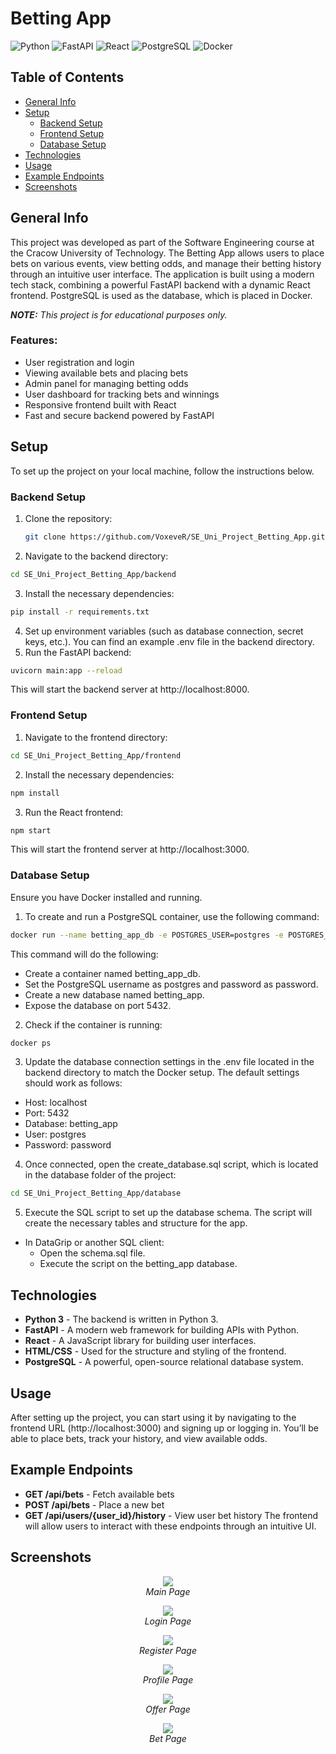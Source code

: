 # Betting App
![Python](https://img.shields.io/badge/Python-3.11-blue)
![FastAPI](https://img.shields.io/badge/FastAPI-0.95.0-blue)
![React](https://img.shields.io/badge/React-18.2.0-lightblue)
![PostgreSQL](https://img.shields.io/badge/PostgreSQL-15-brightgreen)
![Docker](https://img.shields.io/badge/Docker-Enabled-blue)

## Table of Contents
- [General Info](#general-info)
- [Setup](#setup)
  - [Backend Setup](#backend-setup)
  - [Frontend Setup](#frontend-setup)
  - [Database Setup](#database-setup)
- [Technologies](#technologies)
- [Usage](#usage)
- [Example Endpoints](#example-endpoints)
- [Screenshots](#screenshots)

## General Info

This project was developed as part of the Software Engineering course at the Cracow University of Technology. The Betting App allows users to place bets on various events, view betting odds, and manage their betting history through an intuitive user interface. The application is built using a modern tech stack, combining a powerful FastAPI backend with a dynamic React frontend. PostgreSQL is used as the database, which is placed in Docker.

**_NOTE:_** _This project is for educational purposes only._

### Features:
- User registration and login
- Viewing available bets and placing bets
- Admin panel for managing betting odds
- User dashboard for tracking bets and winnings
- Responsive frontend built with React
- Fast and secure backend powered by FastAPI

## Setup

To set up the project on your local machine, follow the instructions below.

### Backend Setup

1. Clone the repository:
   ```bash
   git clone https://github.com/VoxeveR/SE_Uni_Project_Betting_App.git
2. Navigate to the backend directory:
```bash
cd SE_Uni_Project_Betting_App/backend
```
3. Install the necessary dependencies:
```bash
pip install -r requirements.txt
```
4. Set up environment variables (such as database connection, secret keys, etc.). You can find an example .env file in the backend directory.
5. Run the FastAPI backend:
```bash
uvicorn main:app --reload
```
This will start the backend server at http://localhost:8000.

### Frontend Setup
1. Navigate to the frontend directory:

```bash
cd SE_Uni_Project_Betting_App/frontend
```
2. Install the necessary dependencies:
```bash
npm install
```
3. Run the React frontend:
```bash
npm start
```
This will start the frontend server at http://localhost:3000.

### Database Setup
Ensure you have Docker installed and running.

1. To create and run a PostgreSQL container, use the following command:
```bash
docker run --name betting_app_db -e POSTGRES_USER=postgres -e POSTGRES_PASSWORD=password -e POSTGRES_DB=betting_app -p 5432:5432 -d postgres
```
This command will do the following:
- Create a container named betting_app_db.
- Set the PostgreSQL username as postgres and password as password.
- Create a new database named betting_app.
- Expose the database on port 5432.
2. Check if the container is running:
```bash
docker ps
```
3. Update the database connection settings in the .env file located in the backend directory to match the Docker setup. The default settings should work as follows:
  - Host: localhost
  - Port: 5432
  - Database: betting_app
  - User: postgres
  - Password: password
4. Once connected, open the create_database.sql script, which is located in the database folder of the project:
```bash
cd SE_Uni_Project_Betting_App/database
```
5. Execute the SQL script to set up the database schema. The script will create the necessary tables and structure for the app.
- In DataGrip or another SQL client:
  - Open the schema.sql file.
  - Execute the script on the betting_app database.

## Technologies
- **Python 3** - The backend is written in Python 3.
- **FastAPI** - A modern web framework for building APIs with Python.
- **React** - A JavaScript library for building user interfaces.
- **HTML/CSS** - Used for the structure and styling of the frontend.
- **PostgreSQL** - A powerful, open-source relational database system.

## Usage
After setting up the project, you can start using it by navigating to the frontend URL (http://localhost:3000) and signing up or logging in. You’ll be able to place bets, track your history, and view available odds.

## Example Endpoints
- **GET /api/bets** - Fetch available bets
- **POST /api/bets** - Place a new bet
- **GET /api/users/{user_id}/history** - View user bet history
The frontend will allow users to interact with these endpoints through an intuitive UI.

## Screenshots

<p align="center">
  <img src="https://github.com/user-attachments/assets/83080103-d78d-4dc3-863c-f5d225820219" />
  <br />
  <em>Main Page</em>
</p>

<p align="center">
  <img src="https://github.com/user-attachments/assets/ae276060-cbda-410c-b031-86ab3c059c67" />
  <br />
  <em>Login Page</em>
</p>

<p align="center">
  <img src="https://github.com/user-attachments/assets/be51afb5-6c8b-483c-91df-79cfec8e3b94" />
  <br />
  <em>Register Page</em>
</p>

<p align="center">
  <img src="https://github.com/user-attachments/assets/5a6a47d5-ac4b-44a7-b2be-f51102acccd7" />
  <br />
  <em>Profile Page</em>
</p>

<p align="center">
  <img src="https://github.com/user-attachments/assets/366b0f2b-3c04-4479-b3c5-4988c13997e4" />
  <br />
  <em>Offer Page</em>
</p>

<p align="center">
  <img src="https://github.com/user-attachments/assets/50ad02f9-8f72-4496-b8d0-be8e92c44cbd" />
  <br />
  <em>Bet Page</em>
</p>
